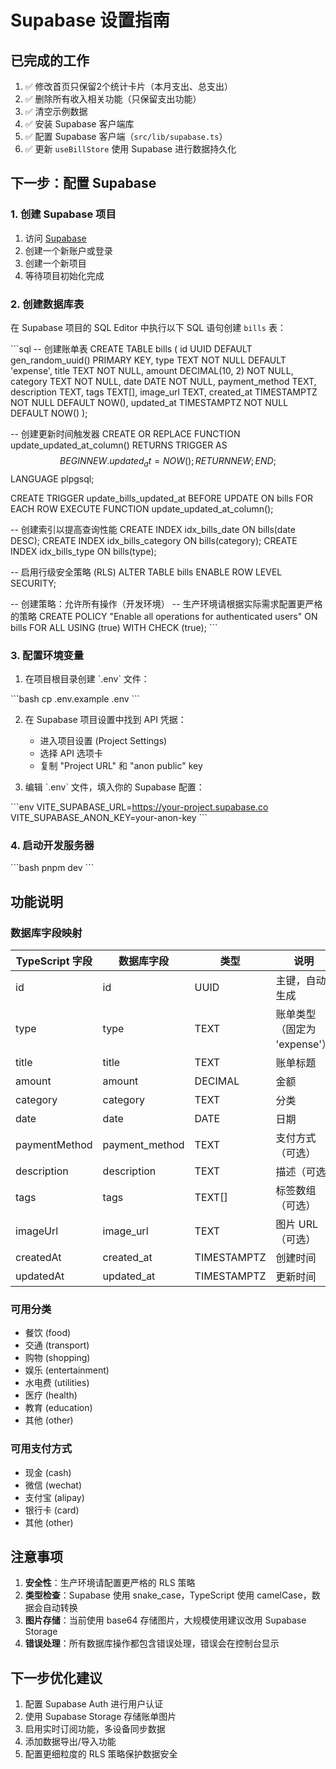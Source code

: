 # Supabase 设置指南

## 已完成的工作

1. ✅ 修改首页只保留2个统计卡片（本月支出、总支出）
2. ✅ 删除所有收入相关功能（只保留支出功能）
3. ✅ 清空示例数据
4. ✅ 安装 Supabase 客户端库
5. ✅ 配置 Supabase 客户端（`src/lib/supabase.ts`）
6. ✅ 更新 `useBillStore` 使用 Supabase 进行数据持久化

## 下一步：配置 Supabase

### 1. 创建 Supabase 项目

1. 访问 [Supabase](https://supabase.com)
2. 创建一个新账户或登录
3. 创建一个新项目
4. 等待项目初始化完成

### 2. 创建数据库表

在 Supabase 项目的 SQL Editor 中执行以下 SQL 语句创建 `bills` 表：

\`\`\`sql
-- 创建账单表
CREATE TABLE bills (
  id UUID DEFAULT gen_random_uuid() PRIMARY KEY,
  type TEXT NOT NULL DEFAULT 'expense',
  title TEXT NOT NULL,
  amount DECIMAL(10, 2) NOT NULL,
  category TEXT NOT NULL,
  date DATE NOT NULL,
  payment_method TEXT,
  description TEXT,
  tags TEXT[],
  image_url TEXT,
  created_at TIMESTAMPTZ NOT NULL DEFAULT NOW(),
  updated_at TIMESTAMPTZ NOT NULL DEFAULT NOW()
);

-- 创建更新时间触发器
CREATE OR REPLACE FUNCTION update_updated_at_column()
RETURNS TRIGGER AS $$
BEGIN
  NEW.updated_at = NOW();
  RETURN NEW;
END;
$$ LANGUAGE plpgsql;

CREATE TRIGGER update_bills_updated_at
  BEFORE UPDATE ON bills
  FOR EACH ROW
  EXECUTE FUNCTION update_updated_at_column();

-- 创建索引以提高查询性能
CREATE INDEX idx_bills_date ON bills(date DESC);
CREATE INDEX idx_bills_category ON bills(category);
CREATE INDEX idx_bills_type ON bills(type);

-- 启用行级安全策略 (RLS)
ALTER TABLE bills ENABLE ROW LEVEL SECURITY;

-- 创建策略：允许所有操作（开发环境）
-- 生产环境请根据实际需求配置更严格的策略
CREATE POLICY "Enable all operations for authenticated users" ON bills
  FOR ALL
  USING (true)
  WITH CHECK (true);
\`\`\`

### 3. 配置环境变量

1. 在项目根目录创建 \`.env\` 文件：

\`\`\`bash
cp .env.example .env
\`\`\`

2. 在 Supabase 项目设置中找到 API 凭据：
   - 进入项目设置 (Project Settings)
   - 选择 API 选项卡
   - 复制 "Project URL" 和 "anon public" key

3. 编辑 \`.env\` 文件，填入你的 Supabase 配置：

\`\`\`env
VITE_SUPABASE_URL=https://your-project.supabase.co
VITE_SUPABASE_ANON_KEY=your-anon-key
\`\`\`

### 4. 启动开发服务器

\`\`\`bash
pnpm dev
\`\`\`

## 功能说明

### 数据库字段映射

| TypeScript 字段 | 数据库字段 | 类型 | 说明 |
|----------------|-----------|------|------|
| id | id | UUID | 主键，自动生成 |
| type | type | TEXT | 账单类型（固定为 'expense'） |
| title | title | TEXT | 账单标题 |
| amount | amount | DECIMAL | 金额 |
| category | category | TEXT | 分类 |
| date | date | DATE | 日期 |
| paymentMethod | payment_method | TEXT | 支付方式（可选） |
| description | description | TEXT | 描述（可选） |
| tags | tags | TEXT[] | 标签数组（可选） |
| imageUrl | image_url | TEXT | 图片 URL（可选） |
| createdAt | created_at | TIMESTAMPTZ | 创建时间 |
| updatedAt | updated_at | TIMESTAMPTZ | 更新时间 |

### 可用分类

- 餐饮 (food)
- 交通 (transport)
- 购物 (shopping)
- 娱乐 (entertainment)
- 水电费 (utilities)
- 医疗 (health)
- 教育 (education)
- 其他 (other)

### 可用支付方式

- 现金 (cash)
- 微信 (wechat)
- 支付宝 (alipay)
- 银行卡 (card)
- 其他 (other)

## 注意事项

1. **安全性**：生产环境请配置更严格的 RLS 策略
2. **类型检查**：Supabase 使用 snake_case，TypeScript 使用 camelCase，数据会自动转换
3. **图片存储**：当前使用 base64 存储图片，大规模使用建议改用 Supabase Storage
4. **错误处理**：所有数据库操作都包含错误处理，错误会在控制台显示

## 下一步优化建议

1. 配置 Supabase Auth 进行用户认证
2. 使用 Supabase Storage 存储账单图片
3. 启用实时订阅功能，多设备同步数据
4. 添加数据导出/导入功能
5. 配置更细粒度的 RLS 策略保护数据安全
